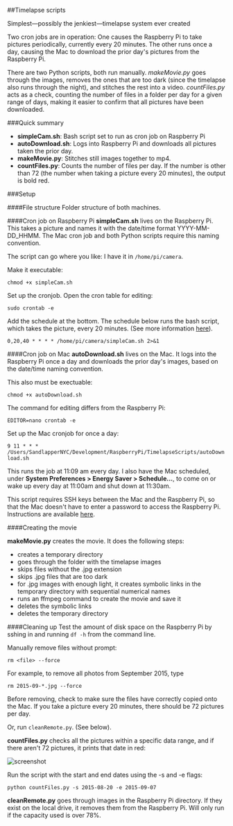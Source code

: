 ##Timelapse scripts

Simplest&mdash;possibly the jenkiest&mdash;timelapse system ever created

Two cron jobs are in operation: One causes the Raspberry Pi to take pictures periodically, currently every 20 minutes. The other runs once a day, causing the Mac to download the prior day's pictures from the Raspberry Pi.

There are two Python scripts, both run manually. *makeMovie.py* goes through the images, removes the ones that are too dark (since the timelapse also runs through the night), and stitches the rest into a video. *countFiles.py* acts as a check, counting the number of files in a folder per day for a given range of days, making it easier to confirm that all pictures have been downloaded.

###Quick summary

* **simpleCam.sh**: Bash script set to run as cron job on Raspberry Pi
* **autoDownload.sh**: Logs into Raspberry Pi and downloads all pictures taken the prior day.
* **makeMovie.py**: Stitches still images together to mp4.
* **countFiles.py**: Counts the number of files per day. If the number is other than 72 (the number when taking a picture every 20 minutes), the output is bold red.

###Setup

####File structure
Folder structure of both machines.

####Cron job on Raspberry Pi
**simpleCam.sh** lives on the Raspberry Pi. This takes a picture and names it with the date/time format YYYY-MM-DD_HHMM. The Mac cron job and both Python scripts require this naming convention.

The script can go where you like: I have it in ```/home/pi/camera```.

Make it executable:

```chmod +x simpleCam.sh```

Set up the cronjob. Open the cron table for editing:

```sudo crontab -e ```

Add the schedule at the bottom. The schedule below runs the bash script, which takes the picture, every 20 minutes. (See more information [here](https://www.raspberrypi.org/documentation/linux/usage/cron.md)).

```0,20,40 * * * * /home/pi/camera/simpleCam.sh 2>&1```

####Cron job on Mac
**autoDownload.sh** lives on the Mac. It logs into the Raspberry Pi once a day and downloads the prior day's images, based on the date/time naming convention.

This also must be exectuable:

```chmod +x autoDownload.sh```

The command for editing differs from the Raspberry Pi:

```EDITOR=nano crontab -e```

Set up the Mac cronjob for once a day:

```9 11 * * * /Users/SandlapperNYC/Development/RaspberryPi/TimelapseScripts/autoDownload.sh```

This runs the job at 11:09 am every day. I also have the Mac scheduled, under **System Preferences > Energy Saver > Schedule...**, to come on or wake up every day at 11:00am and shut down at 11:30am.

This script requires SSH keys between the Mac and the Raspberry Pi, so that the Mac doesn't have to enter a password to access the Raspberry Pi. Instructions are available [here](https://www.raspberrypi.org/documentation/remote-access/ssh/passwordless.md).

####Creating the movie

**makeMovie.py** creates the movie. It does the following steps:

* creates a temporary directory
* goes through the folder with the timelapse images
* skips files without the .jpg extension
* skips .jpg files that are too dark
* for .jpg images with enough light, it creates symbolic links in the temporary directory with sequential numerical names
* runs an ffmpeg command to create the movie and save it
* deletes the symbolic links
* deletes the temporary directory

####Cleaning up
Test the amount of disk space on the Raspberry Pi by sshing in and running ```df -h``` from the command line.

Manually remove files without prompt:

```rm <file> --force```

For example, to remove all photos from September 2015, type

```rm 2015-09-*.jpg --force```

Before removing, check to make sure the files have correctly copied onto the Mac. If you take a picture every 20 minutes, there should be 72 pictures per day.

Or, run ```cleanRemote.py```. (See below).

**countFiles.py** checks all the pictures within a specific data range, and if there aren't 72 pictures, it prints that date in red:

![screenshot](images/countFilesScreenshot.png)

Run the script with the start and end dates using the -s and -e flags:

```python countFiles.py -s 2015-08-20 -e 2015-09-07```

**cleanRemote.py** goes through images in the Raspberry Pi directory. If they exist on the local drive, it removes them from the Raspberry Pi. Will only run if the capacity used is over 78%.

